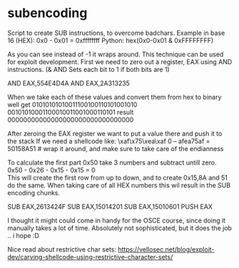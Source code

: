 # subencoding
Script to create SUB instructions, to overcome badchars.
Example in base 16 (HEX):
0x0 - 0x01 = 0xffffffff 
Python: hex(0x0-0x01 & 0xFFFFFFFF)

As you can see instead of -1 it wraps around.
This technique can be used for exploit development.
First we need to zero out a register, EAX using AND instructions. 
(& AND	Sets each bit to 1 if both bits are 1)

AND EAX,554E4D4A
AND EAX,2A313235

When we take each of these values and convert them from hex to binary well get
01010101010011100100110101001010
00101010001100010011001000110101
result
00000000000000000000000000000000

After zeroing the EAX register we want to put a value there and push it to the stack
If we need a shellcode like: \xaf\x75\xea\xaf
0 – afea75af = 50158A51 # wrap it around, and make sure to take care of the endianness

To calculate the first part 0x50 take 3 numbers and subtract untill zero.
0x50 - 0x26 - 0x15 - 0x15 = 0  
This will create the first row from up to down, and to create 0x15,8A and 51 do the same. 
When taking care of all HEX numbers this wil result in the SUB encoding chunks.

SUB EAX,2613424F
SUB EAX,15014201
SUB EAX,15010601
PUSH EAX

I thought it might could come in handy for the OSCE course, since doing it manually takes a lot of time. 
Absolutely not sophisticated, but it does the job .. i hope :D

Nice read about restrictive char sets:
https://vellosec.net/blog/exploit-dev/carving-shellcode-using-restrictive-character-sets/


